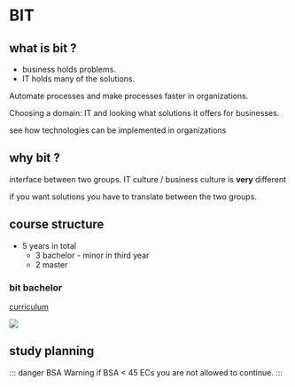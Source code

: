 # BIT

## what is bit ?

- business holds problems.
- IT holds many of the solutions.

Automate processes and make processes faster
in organizations.

Choosing a domain: IT and looking what solutions it offers for businesses.

see how technologies can be implemented in organizations

## why bit ?

interface between two groups.
IT culture / business culture is **very** different

if you want solutions you have to translate between the two groups.

## course structure

+ 5 years in total
    + 3 bachelor - minor in third year
    + 2 master

### bit bachelor

[curriculum](https://www.utwente.nl/en/bit/curriculum/bitcurriculum2020-1/)

<img src="/bachelor.png"/>

## study planning

::: danger BSA Warning
if BSA < 45 ECs you are not allowed to continue.
:::